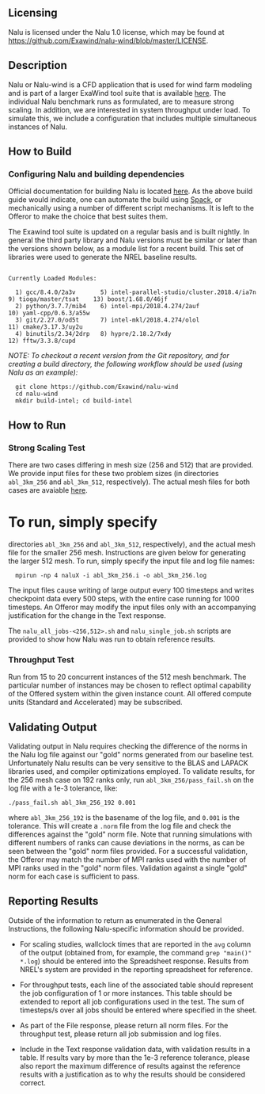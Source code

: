 Licensing
---------

Nalu is licensed under the Nalu 1.0 license, which may be found at
https://github.com/Exawind/nalu-wind/blob/master/LICENSE.

Description
-----------

Nalu or Nalu-wind is a CFD application that is used for wind farm
modeling and is part of a larger ExaWind tool suite that is available
[here](https://github.com/Exawind).  The individual Nalu benchmark
runs as formulated, are to measure strong scaling. In addition, we are
interested in system throughput under load. To simulate this, we
include a configuration that includes multiple simultaneous instances
of Nalu.

How to Build
------------
### Configuring Nalu and building dependencies

Official documentation for building Nalu is located 
[here](https://nalu-wind.readthedocs.io/en/latest/). As the above build
guide would indicate, one can automate the build using
[Spack](https://github.com/LLNL/spack), or mechanically using a number
of different script mechanisms. It is left to the Offeror to make the
choice that best suites them.


The Exawind tool suite is updated on a regular basis and is built
nightly. In general the third party library and Nalu versions must be
 similar or later than the versions shown below, as a module list for a recent
build. This set of libraries were used to generate the NREL baseline results.

```

Currently Loaded Modules:

  1) gcc/8.4.0/2a3v       5) intel-parallel-studio/cluster.2018.4/ia7n  9) tioga/master/tsat    13) boost/1.68.0/46jf
  2) python/3.7.7/mib4    6) intel-mpi/2018.4.274/2auf                  10) yaml-cpp/0.6.3/a55w
  3) git/2.27.0/od5t      7) intel-mkl/2018.4.274/olol                  11) cmake/3.17.3/uy2u
  4) binutils/2.34/2drp   8) hypre/2.18.2/7xdy                          12) fftw/3.3.8/cupd

```


_NOTE: To checkout a recent version from the Git repository, and for creating a build directory, the following workflow should be used (using Nalu as an example):_
```
  git clone https://github.com/Exawind/nalu-wind
  cd nalu-wind
  mkdir build-intel; cd build-intel

```

How to Run
----------
### Strong Scaling Test

There are two cases differing in mesh size (256 and 512) that are
provided. We provide input files for these two problem sizes (in
directories `abl_3km_256` and `abl_3km_512`, respectively). The
actual mesh files for both cases are avaiable
[here](https://www.nrel.gov/hpc/esif-hpc-3.html).

To run, simply specify
=======
directories `abl_3km_256` and `abl_3km_512`, respectively), and the
actual mesh file for the smaller 256 mesh. Instructions are given 
below for generating the larger 512 mesh. To run, simply specify
the input file and log file names:

```
  mpirun -np 4 naluX -i abl_3km_256.i -o abl_3km_256.log
```

The input files cause writing of large output every 100 timesteps and
writes checkpoint data every 500 steps, with the entire case running
for 1000 timesteps. An Offeror may modify the input files only with an
accompanying justification for the change in the Text response.

The `nalu_all_jobs-<256,512>.sh` and `nalu_single_job.sh` scripts are provided to show how Nalu was run to obtain reference results. 

### Throughput Test

Run from 15 to 20 concurrent instances of the 512 mesh benchmark. The particular
number of instances may be chosen to reflect optimal capability of the
Offered system within the given instance count. All offered compute units
(Standard and Accelerated) may be subscribed.

Validating Output
-----------------

Validating output in Nalu requires checking the difference of the
norms in the Nalu log file against our "gold" norms generated from our
baseline test. Unfortunately Nalu results can be very sensitive to the
BLAS and LAPACK libraries used, and compiler optimizations
employed. To validate results, for the 256 mesh case on 192 ranks
only, run `abl_3km_256/pass_fail.sh` on the log file with a 1e-3
tolerance, like:

```
./pass_fail.sh abl_3km_256_192 0.001
```

where `abl_3km_256_192` is the basename of the log file, and `0.001`
is the tolerance. This will create a `.norm` file from the log file
and check the differences against the "gold" norm file.  Note that
running simulations with different numbers of ranks can cause
deviations in the norms, as can be seen between the "gold" norm files
provided. For a successful validation, the Offeror may match the
number of MPI ranks used with the number of MPI ranks used in the
"gold" norm files. Validation against a single "gold" norm for each
case is sufficient to pass.

Reporting Results
-----------------

Outside of the information to return as enumerated in the General
Instructions, the following Nalu-specific information should be
provided.

* For scaling studies, wallclock times that are reported in the `avg`
  column of the output (obtained from, for example, the command `grep
  "main()" *.log`) should be entered into the Spreadsheet
  response. Results from NREL's system are provided in the reporting
  spreadsheet for reference.

* For throughput tests, each line of the associated table should
  represent the job configuration of 1 or more instances. This table
  should be extended to report all job configurations used in the
  test. The sum of timesteps/s over all jobs should be entered where
  specified in the sheet.

* As part of the File response, please return all norm files. For the
  throughput test, please return all job submission and log files.

* Include in the Text response validation data, with validation
  results in a table. If results vary by more than the 1e-3 reference
  tolerance, please also report the maximum difference of results
  against the reference results with a justification as to why the
  results should be considered correct.
